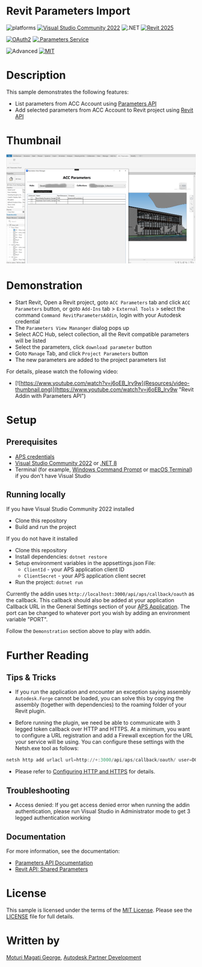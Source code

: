 # Revit Parameters Import

![platforms](https://img.shields.io/badge/platform-windows-lightgray.svg)
[![Visual Studio Community 2022](https://img.shields.io/badge/Visual%20Studio-2022-green.svg)](https://visualstudio.microsoft.com/vs/community/)
![.NET](https://img.shields.io/badge/.NET-8.0-blue.svg)
[![Revit 2025](https://img.shields.io/badge/Revit-2025-lightgrey.svg)](http://autodesk.com/revit)

[![OAuth2](https://img.shields.io/badge/OAuth2-v2-green.svg)](http://developer.autodesk.com/)
[![.Parameters Service](https://img.shields.io/badge/Parameters%20-v1-green.svg)](https://aps.autodesk.com/en/docs/parameters/v1/overview/introduction/)


![Advanced](https://img.shields.io/badge/Level-Advanced-red.svg)
[![MIT](https://img.shields.io/badge/License-MIT-blue.svg)](http://opensource.org/licenses/MIT)


# Description

This sample demonstrates the following features:
- List parameters from ACC Account using [Parameters API](https://aps.autodesk.com/en/docs/parameters/v1/overview/introduction/)
- Add selected parameters from ACC Account to Revit project using [Revit API](https://help.autodesk.com/view/RVT/2025/ENU/?guid=Revit_API_Revit_API_Developers_Guide_Basic_Interaction_with_Revit_Elements_Parameters_Shared_Parameters_html)


# Thumbnail

![thumbnail](Resources/parameters_thumbail.png)


# Demonstration

- Start Revit, Open a Revit project, goto `ACC Parameters` tab and click `ACC Parameters` button, or goto `Add-Ins` tab > `External Tools` > select the command `Command RevitParametersAddin`, login with your Autodesk credential
- The `Parameters View Mananger` dialog pops up
- Select ACC Hub, select collection, all the Revit compatible parameters will be listed
- Select the parameters, click `download parameter` button
- Goto `Manage` Tab, and click `Project Parameters` button
- The new parameters are added to the project parameters list

For details, please watch the following video:

- [![https://www.youtube.com/watch?v=j6oEB_lrv9w](Resources/video-thumbnail.png)](https://www.youtube.com/watch?v=j6oEB_lrv9w "Revit Addin with Parameters API")

# Setup

## Prerequisites

- [APS credentials](https://forge.autodesk.com/en/docs/oauth/v2/tutorials/create-app)
- [Visual Studio Community 2022](https://visualstudio.microsoft.com/vs/community/) or [.NET 8](https://dotnet.microsoft.com/en-us/download/dotnet/8.0)
- Terminal (for example, [Windows Command Prompt](https://en.wikipedia.org/wiki/Cmd.exe) 
or [macOS Terminal](https://support.apple.com/guide/terminal/welcome/mac)) if you don't have Visual Studio

## Running locally

If you have Visual Studio Community 2022 installed

- Clone this repository
- Build and run the project

If you do not have it installed

- Clone this repository
- Install dependencies: `dotnet restore`
- Setup environment variables in the appsettings.json File:
  - `ClientId` - your APS application client ID
  - `ClientSecret` - your APS application client secret
- Run the project: `dotnet run`

Currently the addin uses `http://localhost:3000/api/aps/callback/oauth` as the callback. This callback should also be added at your application Callback URL in the General Settings section of your [APS Application](https://aps.autodesk.com/myapps/). The port can be changed to whatever port you wish by adding an environment variable "PORT".

Follow the `Demonstration` section above to play with addin.

# Further Reading

## Tips & Tricks

- If you run the application and encounter an exception saying assembly `Autodesk.Forge` cannot be loaded, you can solve this by copying the assembly (together with dependencies) to the roaming folder of your Revit plugin.

- Before running the plugin, we need be able to communicate with 3 legged token callback over HTTP and HTTPS. At a minimum, you want to configure a URL registration and add a Firewall exception for the URL your service will be using. You can configure these settings with the Netsh.exe tool as follows:
```powershell
netsh http add urlacl url=http://+:3000/api/aps/callback/oauth/ user=DOMAIN\user
```
- Please refer to [Configuring HTTP and HTTPS](https://docs.microsoft.com/en-us/dotnet/framework/wcf/feature-details/configuring-http-and-https?redirectedfrom=MSDN) for details.

## Troubleshooting

- Access denied: If you get access denied error when running the addin authentication, please run Visual Studio in Administrator mode to get 3 legged authentication working


## Documentation

For more information, see the documentation:

- [Parameters API Documentation](https://aps.autodesk.com/autodesk-parameters-api-cover-page)
- [Revit API: Shared Parameters](https://help.autodesk.com/view/RVT/2025/ENU/?guid=Revit_API_Revit_API_Developers_Guide_Basic_Interaction_with_Revit_Elements_Parameters_Shared_Parameters_html)

# License

This sample is licensed under the terms of the [MIT License](http://opensource.org/licenses/MIT). Please see the [LICENSE](LICENSE) file for full details.

# Written by

[Moturi Magati George](https://www.linkedin.com/in/moturigeorge/), [Autodesk Partner Development](http://aps.autodesk.com)
